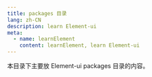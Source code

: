 ```yaml
---
title: packages 目录
lang: zh-CN
description: learn Element-ui
meta:
  - name: learnElement
    content: learnElement, learn Element-ui
---
```


本目录下主要放 Element-ui packages 目录的内容。